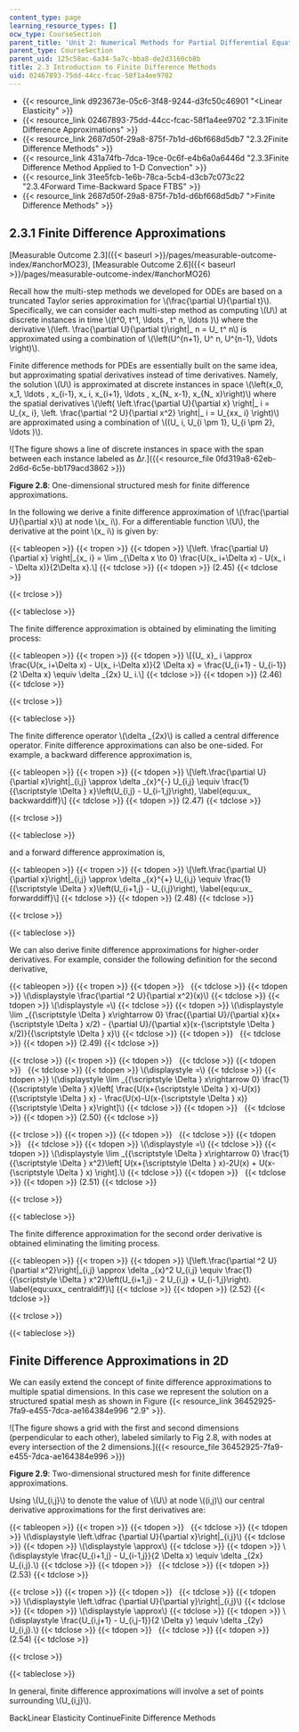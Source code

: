 ```yaml
---
content_type: page
learning_resource_types: []
ocw_type: CourseSection
parent_title: 'Unit 2: Numerical Methods for Partial Differential Equations'
parent_type: CourseSection
parent_uid: 125c58ac-6a34-5a7c-bba8-de2d3160cb8b
title: 2.3 Introduction to Finite Difference Methods
uid: 02467893-75dd-44cc-fcac-58f1a4ee9702
---
```


*   {{< resource_link d923673e-05c6-3f48-9244-d3fc50c46901 "\<Linear Elasticity" >}}
*   {{< resource_link 02467893-75dd-44cc-fcac-58f1a4ee9702 "2.3.1Finite Difference Approximations" >}}
*   {{< resource_link 2687d50f-29a8-875f-7b1d-d6bf668d5db7 "2.3.2Finite Difference Methods" >}}
*   {{< resource_link 431a74fb-7dca-19ce-0c6f-e4b6a0a6446d "2.3.3Finite Difference Method Applied to 1-D Convection" >}}
*   {{< resource_link 31ee5fcb-1e6b-78ca-5cb4-d3cb7c073c22 "2.3.4Forward Time-Backward Space FTBS" >}}
*   {{< resource_link 2687d50f-29a8-875f-7b1d-d6bf668d5db7 "\>Finite Difference Methods" >}}

2.3.1 Finite Difference Approximations
--------------------------------------

[Measurable Outcome 2.3]({{< baseurl >}}/pages/measurable-outcome-index/#anchorMO23), [Measurable Outcome 2.6]({{< baseurl >}}/pages/measurable-outcome-index/#anchorMO26)

Recall how the multi-step methods we developed for ODEs are based on a truncated Taylor series approximation for \\(\\frac{\\partial U}{\\partial t}\\). Specifically, we can consider each multi-step method as computing \\(U\\) at discrete instances in time \\((t^0, t^1, \\ldots , t^ n, \\ldots )\\) where the derivative \\(\\left. \\frac{\\partial U}{\\partial t}\\right|\_ n = U\_ t^ n\\) is approximated using a combination of \\(\\left(U^{n+1}, U^ n, U^{n-1}, \\ldots \\right)\\).

Finite difference methods for PDEs are essentially built on the same idea, but approximating spatial derivatives instead of time derivatives. Namely, the solution \\(U\\) is approximated at discrete instances in space \\(\\left(x\_0, x\_1, \\ldots , x\_{i-1}, x\_ i, x\_{i+1}, \\ldots , x\_{N\_ x-1}, x\_{N\_ x}\\right)\\) where the spatial derivatives \\(\\left( \\left.\\frac{\\partial U}{\\partial x} \\right|\_ i = U\_{x\_ i}, \\left. \\frac{\\partial ^2 U}{\\partial x^2} \\right|\_ i = U\_{xx\_ i} \\right)\\) are approximated using a combination of \\((U\_ i, U\_{i \\pm 1}, U\_{i \\pm 2}, \\ldots )\\).

![The figure shows a line of discrete instances in space with the span between each instance labeled as Δr.]({{< resource_file 0fd319a8-62eb-2d6d-6c5e-bb179acd3862 >}})

**Figure 2.8**: One-dimensional structured mesh for finite difference approximations.

In the following we derive a finite difference approximation of \\(\\frac{\\partial U}{\\partial x}\\) at node \\(x\_ i\\). For a differentiable function \\(U\\), the derivative at the point \\(x\_ i\\) is given by:

{{< tableopen >}}
{{< tropen >}}
{{< tdopen >}}
\\\[\\left. \\frac{\\partial U}{\\partial x} \\right|\_{x\_ i} = \\lim \_{\\Delta x \\to 0} \\frac{U(x\_ i+\\Delta x) - U(x\_ i - \\Delta x)}{2\\Delta x}.\\\]
{{< tdclose >}}
{{< tdopen >}}
(2.45)
{{< tdclose >}}

{{< trclose >}}

{{< tableclose >}}

The finite difference approximation is obtained by eliminating the limiting process:

{{< tableopen >}}
{{< tropen >}}
{{< tdopen >}}
\\\[{U\_ x}\_ i \\approx \\frac{U(x\_ i+\\Delta x) - U(x\_ i-\\Delta x)}{2 \\Delta x} = \\frac{U\_{i+1} - U\_{i-1}}{2 \\Delta x} \\equiv \\delta \_{2x} U\_ i.\\\]
{{< tdclose >}}
{{< tdopen >}}
(2.46)
{{< tdclose >}}

{{< trclose >}}

{{< tableclose >}}

The finite difference operator \\(\\delta \_{2x}\\) is called a central difference operator. Finite difference approximations can also be one-sided. For example, a backward difference approximation is,

{{< tableopen >}}
{{< tropen >}}
{{< tdopen >}}
\\\[\\left.\\frac{\\partial U}{\\partial x}\\right|\_{i,j} \\approx \\delta \_{x}^{-} U\_{i,j} \\equiv \\frac{1}{{\\scriptstyle \\Delta } x}\\left(U\_{i,j} - U\_{i-1,j}\\right), \\label{equ:ux\_ backwarddiff}\\\]
{{< tdclose >}}
{{< tdopen >}}
(2.47)
{{< tdclose >}}

{{< trclose >}}

{{< tableclose >}}

and a forward difference approximation is,

{{< tableopen >}}
{{< tropen >}}
{{< tdopen >}}
\\\[\\left.\\frac{\\partial U}{\\partial x}\\right|\_{i,j} \\approx \\delta \_{x}^{+} U\_{i,j} \\equiv \\frac{1}{{\\scriptstyle \\Delta } x}\\left(U\_{i+1,j} - U\_{i,j}\\right), \\label{equ:ux\_ forwarddiff}\\\]
{{< tdclose >}}
{{< tdopen >}}
(2.48)
{{< tdclose >}}

{{< trclose >}}

{{< tableclose >}}

We can also derive finite difference approximations for higher-order derivatives. For example, consider the following definition for the second derivative,

{{< tableopen >}}
{{< tropen >}}
{{< tdopen >}}
 
{{< tdclose >}}
{{< tdopen >}}
\\(\\displaystyle \\frac{\\partial ^2 U}{\\partial x^2}(x)\\)
{{< tdclose >}}
{{< tdopen >}}
\\(\\displaystyle =\\)
{{< tdclose >}}
{{< tdopen >}}
\\(\\displaystyle \\lim \_{{\\scriptstyle \\Delta } x\\rightarrow 0} \\frac{{\\partial U}/{\\partial x}(x+{\\scriptstyle \\Delta } x/2) - {\\partial U}/{\\partial x}(x-{\\scriptstyle \\Delta } x/2)}{{\\scriptstyle \\Delta } x}\\)
{{< tdclose >}}
{{< tdopen >}}
 
{{< tdclose >}}
{{< tdopen >}}
(2.49)
{{< tdclose >}}

{{< trclose >}}
{{< tropen >}}
{{< tdopen >}}
 
{{< tdclose >}}
{{< tdopen >}}
 
{{< tdclose >}}
{{< tdopen >}}
\\(\\displaystyle =\\)
{{< tdclose >}}
{{< tdopen >}}
\\(\\displaystyle \\lim \_{{\\scriptstyle \\Delta } x\\rightarrow 0} \\frac{1}{{\\scriptstyle \\Delta } x}\\left\[ \\frac{U(x+{\\scriptstyle \\Delta } x)-U(x)}{{\\scriptstyle \\Delta } x} - \\frac{U(x)-U(x-{\\scriptstyle \\Delta } x)}{{\\scriptstyle \\Delta } x}\\right\]\\)
{{< tdclose >}}
{{< tdopen >}}
 
{{< tdclose >}}
{{< tdopen >}}
(2.50)
{{< tdclose >}}

{{< trclose >}}
{{< tropen >}}
{{< tdopen >}}
 
{{< tdclose >}}
{{< tdopen >}}
 
{{< tdclose >}}
{{< tdopen >}}
\\(\\displaystyle =\\)
{{< tdclose >}}
{{< tdopen >}}
\\(\\displaystyle \\lim \_{{\\scriptstyle \\Delta } x\\rightarrow 0} \\frac{1}{{\\scriptstyle \\Delta } x^2}\\left\[ U(x+{\\scriptstyle \\Delta } x)-2U(x) + U(x-{\\scriptstyle \\Delta } x) \\right\].\\)
{{< tdclose >}}
{{< tdopen >}}
 
{{< tdclose >}}
{{< tdopen >}}
(2.51)
{{< tdclose >}}

{{< trclose >}}

{{< tableclose >}}

The finite difference approximation for the second order derivative is obtained eliminating the limiting process.

{{< tableopen >}}
{{< tropen >}}
{{< tdopen >}}
\\\[\\left.\\frac{\\partial ^2 U}{\\partial x^2}\\right|\_{i,j} \\approx \\delta \_{x}^2 U\_{i,j} \\equiv \\frac{1}{{\\scriptstyle \\Delta } x^2}\\left(U\_{i+1,j} - 2 U\_{i,j} + U\_{i-1,j}\\right). \\label{equ:uxx\_ centraldiff}\\\]
{{< tdclose >}}
{{< tdopen >}}
(2.52)
{{< tdclose >}}

{{< trclose >}}

{{< tableclose >}}

Finite Difference Approximations in 2D
--------------------------------------

We can easily extend the concept of finite difference approximations to multiple spatial dimensions. In this case we represent the solution on a structured spatial mesh as shown in Figure {{< resource_link 36452925-7fa9-e455-7dca-ae164384e996 "2.9" >}}.

![The figure shows a grid with the first and second dimensions (perpendicular to each other), labeled similarly to Fig 2.8, with nodes at every intersection of the 2 dimensions.]({{< resource_file 36452925-7fa9-e455-7dca-ae164384e996 >}})

**Figure 2.9**: Two-dimensional structured mesh for finite difference approximations.

Using \\(U\_{i,j}\\) to denote the value of \\(U\\) at node \\((i,j)\\) our central derivative approximations for the first derivatives are:

{{< tableopen >}}
{{< tropen >}}
{{< tdopen >}}
 
{{< tdclose >}}
{{< tdopen >}}
\\(\\displaystyle \\left.\\dfrac {\\partial U}{\\partial x}\\right|\_{i,j}\\)
{{< tdclose >}}
{{< tdopen >}}
\\(\\displaystyle \\approx\\)
{{< tdclose >}}
{{< tdopen >}}
\\(\\displaystyle \\frac{U\_{i+1,j} - U\_{i-1,j}}{2 \\Delta x} \\equiv \\delta \_{2x} U\_{i,j}.\\)
{{< tdclose >}}
{{< tdopen >}}
 
{{< tdclose >}}
{{< tdopen >}}
(2.53)
{{< tdclose >}}

{{< trclose >}}
{{< tropen >}}
{{< tdopen >}}
 
{{< tdclose >}}
{{< tdopen >}}
\\(\\displaystyle \\left.\\dfrac {\\partial U}{\\partial y}\\right|\_{i,j}\\)
{{< tdclose >}}
{{< tdopen >}}
\\(\\displaystyle \\approx\\)
{{< tdclose >}}
{{< tdopen >}}
\\(\\displaystyle \\frac{U\_{i,j+1} - U\_{i,j-1}}{2 \\Delta y} \\equiv \\delta \_{2y} U\_{i,j}.\\)
{{< tdclose >}}
{{< tdopen >}}
 
{{< tdclose >}}
{{< tdopen >}}
(2.54)
{{< tdclose >}}

{{< trclose >}}

{{< tableclose >}}

In general, finite difference approximations will involve a set of points surrounding \\(U\_{i,j}\\).

BackLinear Elasticity ContinueFinite Difference Methods